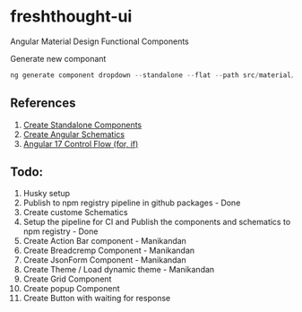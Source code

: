 # freshthought-ui
Angular Material Design Functional Components

Generate new componant

```ts
ng generate component dropdown --standalone --flat --path src/material/dropdown
```

## References

1. [Create Standalone Components](https://sandroroth.com/blog/angular-library)
2. [Create Angular Schematics](https://blog.angular.io/schematics-an-introduction-dc1dfbc2a2b2)
3. [Angular 17 Control Flow (for, if)](https://www.techiediaries.com/angular-17-new-control-flow-examples/)

## Todo:

1. Husky setup
2. Publish to npm registry pipeline in github packages - Done
3. Create custome Schematics
4. Setup the pipeline for CI and Publish the components and schematics to npm registry - Done
5. Create Action Bar component - Manikandan
6. Create Breadcremp Component - Manikandan
7. Create JsonForm Component - Manikandan
8. Create Theme / Load dynamic theme  - Manikandan
8. Create Grid Component
9. Create popup Component
10. Create Button with waiting for response